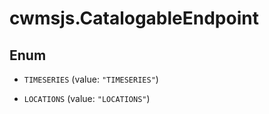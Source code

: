 # cwmsjs.CatalogableEndpoint

## Enum


* `TIMESERIES` (value: `"TIMESERIES"`)

* `LOCATIONS` (value: `"LOCATIONS"`)


